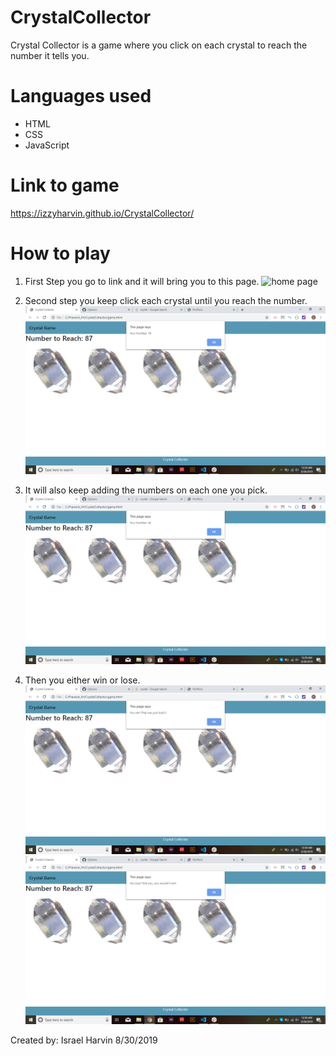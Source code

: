 # CrystalCollector

Crystal Collector is a game where you click on each crystal to reach the number it tells you.

# Languages used

- HTML
- CSS
- JavaScript

# Link to game

https://izzyharvin.github.io/CrystalCollector/

# How to play

1. First Step you go to link and it will bring you to this page.
![home page](/pictures/crystal_homepage.png)

2. Second step you keep click each crystal until you reach the number.
![click crystal](/pictures/crystal_click.png)

3. It will also keep adding the numbers on each one you pick.
![add numbers](/pictures/crystal_addnumbers.png)

4. Then you either win or lose.
![win](/pictures/crystal_win.png)
![lose](/pictures/crystal_lose.png)

Created by:
Israel Harvin 8/30/2019